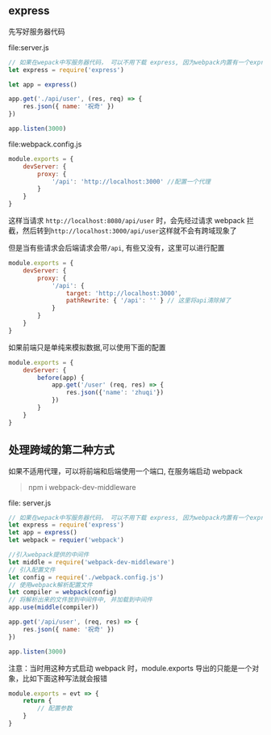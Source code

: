 ## express

先写好服务器代码

file:server.js

```js
// 如果在wepack中写服务器代码， 可以不用下载 express, 因为webpack内置有一个express
let express = require('express')

let app = express()

app.get('./api/user', (res, req) => {
	res.json({ name: '祝奇' })
})

app.listen(3000)
```

file:webpack.config.js

```js
module.exports = {
	devServer: {
		proxy: {
			'/api': 'http://localhost:3000' //配置一个代理
		}
	}
}
```

这样当请求 `http://localhost:8080/api/user` 时，会先经过请求 webpack 拦截，然后转到`http://localhost:3000/api/user`这样就不会有跨域现象了

但是当有些请求会后端请求会带`/api`, 有些又没有，这里可以进行配置

```js
module.exports = {
	devServer: {
		proxy: {
			'/api': {
				target: 'http://localhost:3000',
				pathRewrite: { '/api': '' } // 这里将api清除掉了
			}
		}
	}
}
```

如果前端只是单纯来模拟数据,可以使用下面的配置

```js
module.exports = {
	devServer: {
        before(app) {
            app.get('/user' (req, res) => {
                res.json({'name': 'zhuqi'})
            })
        }
	}
}
```

## 处理跨域的第二种方式

如果不适用代理，可以将前端和后端使用一个端口, 在服务端启动 webpack

> npm i webpack-dev-middleware

file: server.js

```js
// 如果在wepack中写服务器代码， 可以不用下载 express, 因为webpack内置有一个express
let express = require('express')
let app = express()
let webpack = requier('webpack')

//引入webpack提供的中间件
let middle = require('webpack-dev-middleware')
// 引入配置文件
let config = require('./webpack.config.js')
// 使用webpack解析配置文件
let compiler = webpack(config)
// 将解析出来的文件放到中间件中, 并加载到中间件
app.use(middle(compiler))

app.get('/api/user', (req, res) => {
	res.json({ name: '祝奇' })
})

app.listen(3000)
```

注意：当时用这种方式启动 webpack 时，module.exports 导出的只能是一个对象，比如下面这种写法就会报错

```js
module.exports = evt => {
	return {
		// 配置参数
	}
}
```
